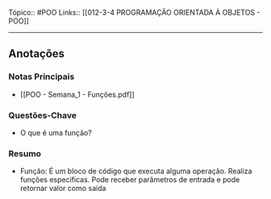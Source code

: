 Tópico:: #POO
Links:: [[012-3-4 PROGRAMAÇÃO ORIENTADA À OBJETOS - POO]]

---
## Anotações

### Notas Principais

- [[POO - Semana_1 - Funções.pdf]]

### Questões-Chave

- O que é uma função?

### Resumo

- Função: É um bloco de código que executa alguma operação. Realiza funções especificas. Pode receber parâmetros de entrada e pode retornar valor como saída

